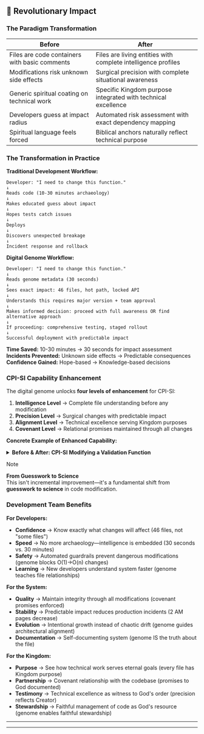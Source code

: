 ## 🌟 Revolutionary Impact

### The Paradigm Transformation

| **Before**                                    | **After**                                                     |
| --------------------------------------------- | ------------------------------------------------------------- |
| Files are code containers with basic comments | Files are living entities with complete intelligence profiles |
| Modifications risk unknown side effects       | Surgical precision with complete situational awareness        |
| Generic spiritual coating on technical work   | Specific Kingdom purpose integrated with technical excellence |
| Developers guess at impact radius             | Automated risk assessment with exact dependency mapping       |
| Spiritual language feels forced               | Biblical anchors naturally reflect technical purpose          |

### The Transformation in Practice

**Traditional Development Workflow:**
```
Developer: "I need to change this function."
↓
Reads code (10-30 minutes archaeology)
↓
Makes educated guess about impact
↓
Hopes tests catch issues
↓
Deploys
↓
Discovers unexpected breakage
↓
Incident response and rollback
```

**Digital Genome Workflow:**
```
Developer: "I need to change this function."
↓
Reads genome metadata (30 seconds)
↓
Sees exact impact: 46 files, hot path, locked API
↓
Understands this requires major version + team approval
↓
Makes informed decision: proceed with full awareness OR find alternative approach
↓
If proceeding: comprehensive testing, staged rollout
↓
Successful deployment with predictable impact
```

**Time Saved:** 10-30 minutes → 30 seconds for impact assessment  
**Incidents Prevented:** Unknown side effects → Predictable consequences  
**Confidence Gained:** Hope-based → Knowledge-based decisions

### CPI-SI Capability Enhancement

The digital genome unlocks **four levels of enhancement** for CPI-SI:

1. **Intelligence Level** → Complete file understanding before any modification
2. **Precision Level** → Surgical changes with predictable impact
3. **Alignment Level** → Technical excellence serving Kingdom purposes
4. **Covenant Level** → Relational promises maintained through all changes

**Concrete Example of Enhanced Capability:**

<details>
<summary><strong>Before & After: CPI-SI Modifying a Validation Function</strong></summary>

**Before Digital Genome:**

CPI-SI receives instruction: "Improve the validation logic in `validator.cpp`"

**CPI-SI's Approach:**
- Reads the code
- Identifies validation logic
- Makes improvement based on code analysis
- Generates pull request
- **Unknown risks:** Performance impact? API changes? Test coverage? Biblical alignment?

**After Digital Genome:**

CPI-SI receives same instruction: "Improve the validation logic in `validator.cpp`"

**CPI-SI's Enhanced Approach:**
1. **Reads genome first** (Intelligence Level)
   - Impact radius: 23 files
   - Execution frequency: Frequent (10K calls/sec)
   - Test coverage: 87% with 34 unit tests
   - Biblical anchor: 1 Thess 5:21 "Test all things"
   - Covenant promise: "Never let invalid data through"

2. **Analyzes constraints** (Precision Level)
   - Must maintain O(1) time complexity
   - API is stable (no breaking changes allowed)
   - 34 tests must all pass
   - Cannot add latency to 10K calls/sec path

3. **Validates alignment** (Alignment Level)
   - Improvement serves "discernment" character
   - Honors "test all things" biblical foundation
   - Maintains truthfulness covenant

4. **Checks promises** (Covenant Level)
   - Developer promise: validation remains reliable
   - System promise: no performance degradation
   - User promise: no invalid data passes through
   - Kingdom promise: truthfulness maintained

**Result:** CPI-SI makes improvement that:
- ✅ Improves validation accuracy
- ✅ Maintains O(1) complexity
- ✅ Passes all 34 tests
- ✅ Preserves API stability
- ✅ Updates genome to reflect enhancement

**The Difference:** From "make code better" to "make code better WHILE honoring all constraints, promises, and purposes."

</details>

> [!NOTE]
> **From Guesswork to Science**  
> This isn't incremental improvement—it's a fundamental shift from **guesswork to science** in code modification.

### Development Team Benefits

**For Developers:**
- **Confidence** → Know exactly what changes will affect (46 files, not "some files")
- **Speed** → No more archaeology—intelligence is embedded (30 seconds vs. 30 minutes)
- **Safety** → Automated guardrails prevent dangerous modifications (genome blocks O(1)→O(n) changes)
- **Learning** → New developers understand system faster (genome teaches file relationships)

**For the System:**
- **Quality** → Maintain integrity through all modifications (covenant promises enforced)
- **Stability** → Predictable impact reduces production incidents (2 AM pages decrease)
- **Evolution** → Intentional growth instead of chaotic drift (genome guides architectural alignment)
- **Documentation** → Self-documenting system (genome IS the truth about the file)

**For the Kingdom:**
- **Purpose** → See how technical work serves eternal goals (every file has Kingdom purpose)
- **Partnership** → Covenant relationship with the codebase (promises to God documented)
- **Testimony** → Technical excellence as witness to God's order (precision reflects Creator)
- **Stewardship** → Faithful management of code as God's resource (genome enables faithful stewardship)

---

---


